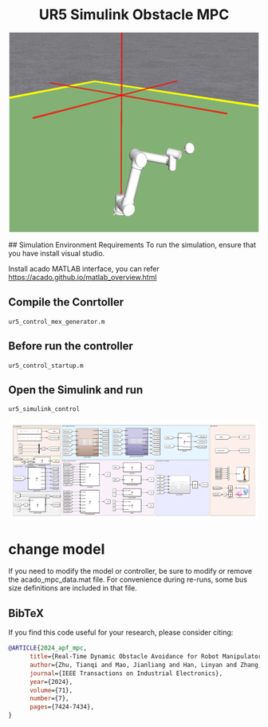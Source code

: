 <h1 align="center">
  UR5 Simulink Obstacle MPC
</h1>
<p align="center">
<p align="center">
<img src="doc/sim.png" width="500" height="400">
</p>
## Simulation Environment Requirements
To run the simulation, ensure that you have install visual studio.

Install acado MATLAB interface, you can refer
https://acado.github.io/matlab_overview.html


## Compile the Conrtoller
```
ur5_control_mex_generator.m
```
## Before run the controller
```
ur5_control_startup.m
```
## Open the Simulink and run
```
ur5_simulink_control
```
<p align="center">
<img src="doc/overall.png" width="500" height="200">
</p>

# change model
If you need to modify the model or controller, be sure to modify or remove the acado_mpc_data.mat file. For convenience during re-runs, some bus size definitions are included in that file.
## BibTeX

If you find this code useful for your research, please consider citing:

```bibtex
@ARTICLE{2024_apf_mpc,
      title={Real-Time Dynamic Obstacle Avoidance for Robot Manipulators Based on Cascaded Nonlinear MPC With Artificial Potential Field}, 
      author={Zhu, Tianqi and Mao, Jianliang and Han, Linyan and Zhang, Chuanlin and Yang, Jun},
      journal={IEEE Transactions on Industrial Electronics}, 
      year={2024},
      volume={71},
      number={7},
      pages={7424-7434},
}
```
